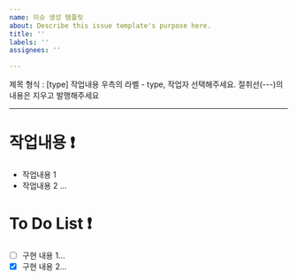 ```yaml
---
name: 이슈 생성 템플릿
about: Describe this issue template's purpose here.
title: ''
labels: ''
assignees: ''

---
```


제목 형식 : [type] 작업내용
우측의 라벨 - type, 작업자 선택해주세요.
절취선(---)의 내용은 지우고 발행해주세요

--------------------------------------

# 작업내용 ❗️

- 작업내용 1
- 작업내용 2
...

# To Do List ❗️

- [ ] 구현 내용 1...
- [x] 구현 내용 2...
